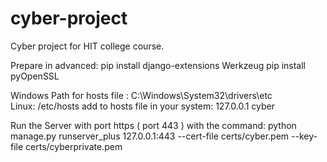 # cyber-project
Cyber project for HIT college course.

Prepare in advanced:
    pip install django-extensions Werkzeug
    pip install pyOpenSSL





Windows Path for hosts file : C:\Windows\System32\drivers\etc\
Linux: /etc/hosts
add to hosts file in your system:
    127.0.0.1 cyber


Run the Server with port https ( port 443 ) with the command:
    python manage.py runserver_plus 127.0.0.1:443 --cert-file certs/cyber.pem --key-file certs/cyberprivate.pem